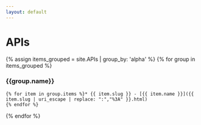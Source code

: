 ```yaml
---
layout: default
---
```

# APIs

{% assign items_grouped = site.APIs | group_by: 'alpha' %}
{% for group in items_grouped %}
### {{group.name}}
    {% for item in group.items %}* {{ item.slug }} - [{{ item.name }}]({{ item.slug | uri_escape | replace: ":","%3A" }}.html)
    {% endfor %}
{% endfor %}

